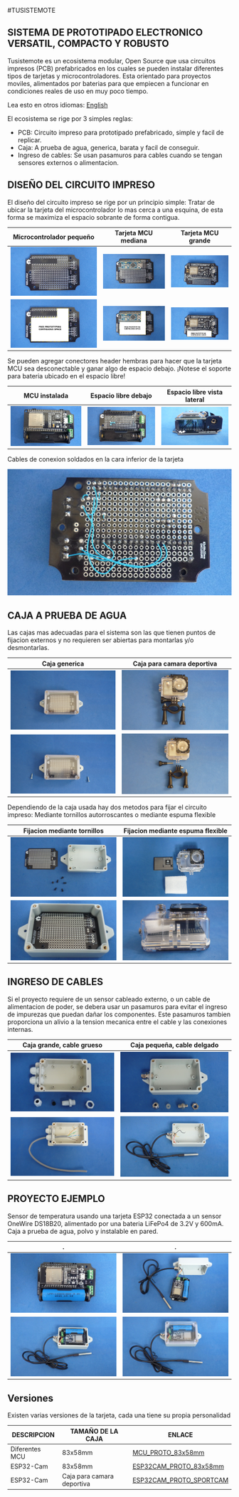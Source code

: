 #TUSISTEMOTE

## SISTEMA DE PROTOTIPADO ELECTRONICO VERSATIL, COMPACTO Y ROBUSTO

Tusistemote es un ecosistema modular, Open Source que usa circuitos impresos (PCB) prefabricados en los cuales se pueden instalar diferentes tipos de tarjetas y microcontroladores. Esta orientado para proyectos moviles, alimentados por baterias para que empiecen a funcionar en condiciones reales de uso en muy poco tiempo.

Lea esto en otros idiomas: [English](../../README.md)

El ecosistema se rige por 3 simples reglas:

* PCB: Circuito impreso para prototipado prefabricado, simple y facil de replicar.
* Caja: A prueba de agua, generica, barata y facil de conseguir.
* Ingreso de cables: Se usan pasamuros para cables cuando se tengan sensores externos o alimentacion.

## DISEÑO DEL CIRCUITO IMPRESO

El diseño del circuito impreso se rige por un principio simple: Tratar de ubicar la tarjeta del microcontrolador lo mas cerca a una esquina, de esta forma se maximiza el espacio sobrante de forma contigua.

 Microcontrolador pequeño     |Tarjeta MCU mediana             | Tarjeta MCU grande                 
------------------------------|--------------------------------|-----------------------------
![](/assets/img/dil.jpg)      |![](/assets/img/small.jpg)      |![](/assets/img/big.jpg) 
![](/assets/img/dilspace.png) |![](/assets/img/smallspace.png) |![](/assets/img/bigspace.png)

Se pueden agregar conectores header hembras para hacer que la tarjeta MCU sea desconectable y ganar algo de espacio debajo. ¡Notese el soporte para bateria ubicado en el espacio libre!


MCU instalada                    |Espacio libre debajo            | Espacio libre vista lateral                 
---------------------------------|--------------------------------|------------------------------
![](/assets/img/mcuinsocket.jpg) |![](/assets/img/spacebelow.jpg) |![](/assets/img/spaceside.jpg) 


Cables de conexion soldados en la cara inferior de la tarjeta

![CONNECTINGWIRES](/assets/img/connections.jpg)

## CAJA A PRUEBA DE AGUA

Las cajas mas adecuadas para el sistema son las que tienen puntos de fijacion externos y no requieren ser abiertas para montarlas y/o desmontarlas.

Caja generica                        |Caja para camara deportiva
-------------------------------------|------------------------------------
![](/assets/img/genericfixed.jpg)    |![](/assets/img/sportsfixed.jpg)    
![](/assets/img/genericdetached.jpg) |![](/assets/img/sportsdetached.jpg) 

Dependiendo de la caja usada hay dos metodos para fijar el circuito impreso: Mediante tornillos autorroscantes o mediante espuma flexible

Fijacion mediante tornillos       |Fijacion mediante espuma flexible            
----------------------------------|------------------------------------
![](/assets/img/boardscrews.Jjpg) |![](/assets/img/boardfoam.jpg)    
![](/assets/img/boardscrewed.jpg) |![](/assets/img/boardfoamclosed.jpg) 

## INGRESO DE CABLES

Si el proyecto requiere de un sensor cableado externo, o un cable de alimentacion de poder, se debera usar un pasamuros para evitar
el ingreso de impurezas que puedan dañar los componentes. Este pasamuros tambien proporciona un alivio a la tension mecanica entre el cable y las conexiones internas.


Caja grande, cable grueso           |Caja pequeña, cable delgado
------------------------------------|------------------------------------
![](/assets/img/cableglandbig.jpg)  |![](/assets/img/cableglandsmall.jpg)    
![](/assets/img/cablebigsealed.jpg) |![](/assets/img/cablesmallsealed.jpg) 

## PROYECTO EJEMPLO

Sensor de temperatura usando una tarjeta ESP32 conectada a un sensor OneWire DS18B20, alimentado por una bateria LiFePo4 de 3.2V y 600mA. Caja a prueba de agua, polvo y instalable en pared.

.                                |.
---------------------------------|------------------------------------
![](/assets/img/sampleproj0.jpg) |![](/assets/img/sampleproj1.jpg)    
![](/assets/img/sampleproj2.jpg) |![](/assets/img/sampleproj3.jpg) 


## Versiones

Existen varias versiones de la tarjeta, cada una tiene su propia personalidad


| DESCRIPCION     | TAMAÑO DE LA CAJA          | ENLACE                                   
|-----------------|----------------------------|---------------------------------------------------
| Diferentes MCU  | 83x58mm                    | [MCU_PROTO_83x58mm](/MCU_PROTO_83x58mm)  
| ESP32-Cam       | 83x58mm                    | [ESP32CAM_PROTO_83x58mm](/ESP32CAM_PROTO_83x58mm)  
| ESP32-Cam       | Caja para camara deportiva | [ESP32CAM_PROTO_SPORTCAM](/ESP32CAM_PROTO_SPORTCAM)
